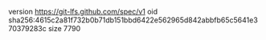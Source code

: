 version https://git-lfs.github.com/spec/v1
oid sha256:4615c2a81f732b0b71db151bbd6422e562965d842abbfb65c5641e370379283c
size 7790
